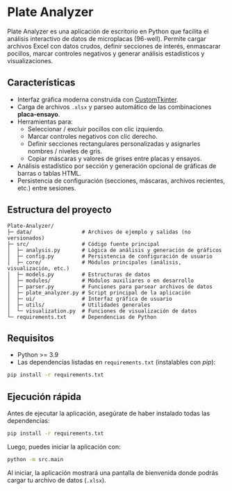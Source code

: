 # Plate Analyzer

Plate Analyzer es una aplicación de escritorio en Python que facilita el análisis interactivo de datos de microplacas (96-well). Permite cargar archivos Excel con datos crudos, definir secciones de interés, enmascarar pocillos, marcar controles negativos y generar análisis estadísticos y visualizaciones.

## Características

- Interfaz gráfica moderna construida con [CustomTkinter](https://github.com/TomSchimansky/CustomTkinter).
- Carga de archivos `.xlsx` y parseo automático de las combinaciones **placa-ensayo**.
- Herramientas para:
  - Seleccionar / excluir pocillos con clic izquierdo.
  - Marcar controles negativos con clic derecho.
  - Definir secciones rectangulares personalizadas y asignarles nombres / niveles de gris.
  - Copiar máscaras y valores de grises entre placas y ensayos.
- Análisis estadístico por sección y generación opcional de gráficas de barras o tablas HTML.
- Persistencia de configuración (secciones, máscaras, archivos recientes, etc.) entre sesiones.

## Estructura del proyecto

```
Plate-Analyzer/
├─ data/                # Archivos de ejemplo y salidas (no versionados)
├─ src/                 # Código fuente principal
│  ├─ analysis.py       # Lógica de análisis y generación de gráficos
│  ├─ config.py         # Persistencia de configuración de usuario
│  ├─ core/             # Módulos principales (análisis, visualización, etc.)
│  ├─ models.py         # Estructuras de datos
│  ├─ modules/          # Módulos auxiliares o en desarrollo
│  ├─ parser.py         # Funciones para parsear archivos de datos
│  ├─ plate_analyzer.py # Script principal de la aplicación
│  ├─ ui/               # Interfaz gráfica de usuario
│  ├─ utils/            # Utilidades generales
│  └─ visualization.py  # Funciones de visualización de datos
└─ requirements.txt     # Dependencias de Python
```

## Requisitos

- Python >= 3.9
- Las dependencias listadas en `requirements.txt` (instalables con *pip*):

```bash
pip install -r requirements.txt
```

## Ejecución rápida

Antes de ejecutar la aplicación, asegúrate de haber instalado todas las dependencias:

```bash
pip install -r requirements.txt
```

Luego, puedes iniciar la aplicación con:

```bash
python -m src.main
```

Al iniciar, la aplicación mostrará una pantalla de bienvenida donde podrás cargar tu archivo de datos (`.xlsx`).
